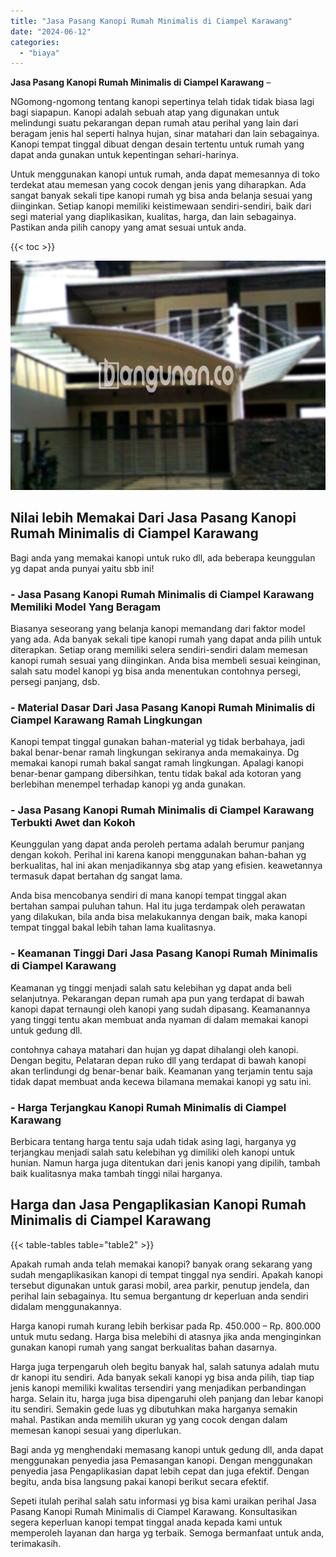 ```yaml
---
title: "Jasa Pasang Kanopi Rumah Minimalis di Ciampel Karawang"
date: "2024-06-12"
categories: 
  - "biaya"
---
```


**Jasa Pasang Kanopi Rumah Minimalis di Ciampel Karawang** –

NGomong-ngomong tentang kanopi sepertinya telah tidak tidak biasa lagi bagi siapapun. Kanopi adalah sebuah atap yang digunakan untuk melindungi suatu pekarangan depan rumah atau perihal yang lain dari beragam jenis hal seperti halnya hujan, sinar matahari dan lain sebagainya. Kanopi tempat tinggal dibuat dengan desain tertentu untuk rumah yang dapat anda gunakan untuk kepentingan sehari-harinya.

Untuk menggunakan kanopi untuk rumah, anda dapat memesannya di toko terdekat atau memesan yang cocok dengan jenis yang diharapkan. Ada sangat banyak sekali tipe kanopi rumah yg bisa anda belanja sesuai yang diinginkan. Setiap kanopi memiliki keistimewaan sendiri-sendiri, baik dari segi material yang diaplikasikan, kualitas, harga, dan lain sebagainya. Pastikan anda pilih canopy yang amat sesuai untuk anda.

{{< toc >}}

![Jasa Pasang Kanopi Rumah Minimalis di Ciampel Karawang](/images/harga-kanopi-minimalis-03.png)

## Nilai lebih Memakai Dari Jasa Pasang Kanopi Rumah Minimalis di Ciampel Karawang

Bagi anda yang memakai kanopi untuk ruko dll, ada beberapa keunggulan yg dapat anda punyai yaitu sbb ini!

### \- Jasa Pasang Kanopi Rumah Minimalis di Ciampel Karawang Memiliki Model Yang Beragam

Biasanya seseorang yang belanja kanopi memandang dari faktor model yang ada. Ada banyak sekali tipe kanopi rumah yang dapat anda pilih untuk diterapkan. Setiap orang memiliki selera sendiri-sendiri dalam memesan kanopi rumah sesuai yang diinginkan. Anda bisa membeli sesuai keinginan, salah satu model kanopi yg bisa anda menentukan contohnya persegi, persegi panjang, dsb.

### \- Material Dasar Dari Jasa Pasang Kanopi Rumah Minimalis di Ciampel Karawang Ramah Lingkungan

Kanopi tempat tinggal gunakan bahan-material yg tidak berbahaya, jadi bakal benar-benar ramah lingkungan sekiranya anda memakainya. Dg memakai kanopi rumah bakal sangat ramah lingkungan. Apalagi kanopi benar-benar gampang dibersihkan, tentu tidak bakal ada kotoran yang berlebihan menempel terhadap kanopi yg anda gunakan.

### \- Jasa Pasang Kanopi Rumah Minimalis di Ciampel Karawang Terbukti Awet dan Kokoh

Keunggulan yang dapat anda peroleh pertama adalah berumur panjang dengan kokoh. Perihal ini karena kanopi menggunakan bahan-bahan yg berkualitas, hal ini akan menjadikannya sbg atap yang efisien. keawetannya termasuk dapat bertahan dg sangat lama.

Anda bisa mencobanya sendiri di mana kanopi tempat tinggal akan bertahan sampai puluhan tahun. Hal itu juga terdampak oleh perawatan yang dilakukan, bila anda bisa melakukannya dengan baik, maka kanopi tempat tinggal bakal lebih tahan lama kualitasnya.

### \- Keamanan Tinggi Dari Jasa Pasang Kanopi Rumah Minimalis di Ciampel Karawang

Keamanan yg tinggi menjadi salah satu kelebihan yg dapat anda beli selanjutnya. Pekarangan depan rumah apa pun yang terdapat di bawah kanopi dapat ternaungi oleh kanopi yang sudah dipasang. Keamanannya yang tinggi tentu akan membuat anda nyaman di dalam memakai kanopi untuk gedung dll.

contohnya cahaya matahari dan hujan yg dapat dihalangi oleh kanopi. Dengan begitu, Pelataran depan ruko dll yang terdapat di bawah kanopi akan terlindungi dg benar-benar baik. Keamanan yang terjamin tentu saja tidak dapat membuat anda kecewa bilamana memakai kanopi yg satu ini.

### \- Harga Terjangkau Kanopi Rumah Minimalis di Ciampel Karawang

Berbicara tentang harga tentu saja udah tidak asing lagi, harganya yg terjangkau menjadi salah satu kelebihan yg dimiliki oleh kanopi untuk hunian. Namun harga juga ditentukan dari jenis kanopi yang dipilih, tambah baik kualitasnya maka tambah tinggi nilai harganya.

## Harga dan Jasa Pengaplikasian Kanopi Rumah Minimalis di Ciampel Karawang

{{< table-tables table="table2" >}}

Apakah rumah anda telah memakai kanopi? banyak orang sekarang yang sudah mengaplikasikan kanopi di tempat tinggal nya sendiri. Apakah kanopi tersebut digunakan untuk garasi mobil, area parkir, penutup jendela, dan perihal lain sebagainya. Itu semua bergantung dr keperluan anda sendiri didalam menggunakannya.

Harga kanopi rumah kurang lebih berkisar pada Rp. 450.000 – Rp. 800.000 untuk mutu sedang. Harga bisa melebihi di atasnya jika anda menginginkan gunakan kanopi rumah yang sangat berkualitas bahan dasarnya.

Harga juga terpengaruh oleh begitu banyak hal, salah satunya adalah mutu dr kanopi itu sendiri. Ada banyak sekali kanopi yg bisa anda pilih, tiap tiap jenis kanopi memiliki kwalitas tersendiri yang menjadikan perbandingan harga. Selain itu, harga juga bisa dipengaruhi oleh panjang dan lebar kanopi itu sendiri. Semakin gede luas yg dibutuhkan maka harganya semakin mahal. Pastikan anda memilih ukuran yg yang cocok dengan dalam memesan kanopi sesuai yang diperlukan.

Bagi anda yg menghendaki memasang kanopi untuk gedung dll, anda dapat menggunakan penyedia jasa Pemasangan kanopi. Dengan menggunakan penyedia jasa Pengaplikasian dapat lebih cepat dan juga efektif. Dengan begitu, anda bisa langsung pakai kanopi berikut secara efektif.

Sepeti itulah perihal salah satu informasi yg bisa kami uraikan perihal Jasa Pasang Kanopi Rumah Minimalis di Ciampel Karawang. Konsultasikan segera keperluan kanopi tempat tinggal anada kepada kami untuk memperoleh layanan dan harga yg terbaik. Semoga bermanfaat untuk anda, terimakasih.
